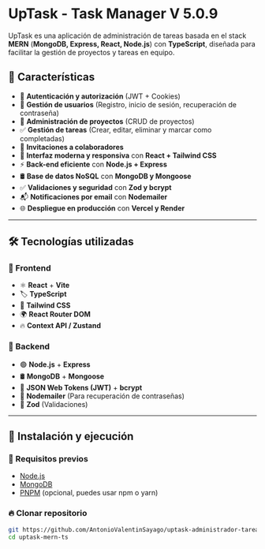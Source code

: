 # UpTask - Task Manager V 5.0.9

UpTask es una aplicación de administración de tareas basada en el stack **MERN** (**MongoDB, Express, React, Node.js**) con **TypeScript**, diseñada para facilitar la gestión de proyectos y tareas en equipo.

## 🚀 Características

- 🔐 **Autenticación y autorización** (JWT + Cookies)
- 👥 **Gestión de usuarios** (Registro, inicio de sesión, recuperación de contraseña)
- 📌 **Administración de proyectos** (CRUD de proyectos)
- ✅ **Gestión de tareas** (Crear, editar, eliminar y marcar como completadas)
- 📩 **Invitaciones a colaboradores**
- 🎨 **Interfaz moderna y responsiva** con **React + Tailwind CSS**
- ⚡ **Back-end eficiente** con **Node.js + Express**
- 🛢 **Base de datos NoSQL** con **MongoDB y Mongoose**
- ✅ **Validaciones y seguridad** con **Zod y bcrypt**
- 📬 **Notificaciones por email** con **Nodemailer**
- 🌐 **Despliegue en producción** con **Vercel y Render**

---

## 🛠️ Tecnologías utilizadas
### 📌 Frontend
- ⚛️ **React** + **Vite**
- 🏷 **TypeScript**
- 🎨 **Tailwind CSS**
- 🌍 **React Router DOM**
- 🔥 **Context API / Zustand**

### 📌 Backend
- 🟢 **Node.js** + **Express**
- 🛢 **MongoDB** + **Mongoose**
- 🔑 **JSON Web Tokens (JWT)** + **bcrypt**
- 📧 **Nodemailer** (Para recuperación de contraseñas)
- 📝 **Zod** (Validaciones)

---

## 🚀 Instalación y ejecución

### 🔧 Requisitos previos

- [Node.js](https://nodejs.org/)
- [MongoDB](https://www.mongodb.com/)
- [PNPM](https://pnpm.io/) (opcional, puedes usar npm o yarn)

### 🔥 Clonar repositorio

```bash
git https://github.com/AntonioValentinSayago/uptask-administrador-tareas-ts
cd uptask-mern-ts
